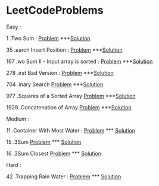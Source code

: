 # LeetCodeProblems

Easy : 

   1 .Two Sum  : 
       [Problem](https://leetcode.com/problems/two-sum/)  ***[Solution](https://github.com/ktariayman/LeetCodeProblems/blob/main/Find_Two_Sum.js)
       
   
   35 .earch Insert Position : 
      [Problem](https://leetcode.com/problems/search-insert-position/)  ***[Solution](https://github.com/ktariayman/LeetCodeProblems/blob/main/search-insert-position.js)


   167 .wo Sum II - Input array is sorted : 
       [Problem](https://leetcode.com/problems/two-sum-ii-input-array-is-sorted/)  ***[Solution](https://github.com/ktariayman/LeetCodeProblems/blob/main/Find_Two_SumII.js)
      
      
   278 .irst Bad Version   :
       [Problem](https://leetcode.com/problems/first-bad-version/)  ***[Solution](https://github.com/ktariayman/LeetCodeProblems/blob/main/First-Bad-Version.js)
   
   
   704 .inary Search
       [Problem](https://leetcode.com/problems/binary-search/)  ***[Solution](https://github.com/ktariayman/LeetCodeProblems/blob/main/binary-search.js)


      
   977 .Squares of a Sorted Array
       [Problem](https://leetcode.com/problems/squares-of-a-sorted-array/)  ***[Solution](https://github.com/ktariayman/LeetCodeProblems/blob/main/Squares-of-a-Sorted.js)
       
   1929 .Concatenation of Array
       [Problem](https://leetcode.com/problems/concatenation-of-array/)  ***[Solution](https://github.com/ktariayman/LeetCodeProblems/blob/main/ConcatenationofArray.js)
       

Medium :


   11 .Container With Most Water : 
       [Problem](https://leetcode.com/problems/container-with-most-water/) *** [Solution](https://github.com/ktariayman/LeetCodeProblems/blob/main/Container_with_most_water.js)              
       
   15 .3Sum
       [Problem](https://leetcode.com/problems/3sum/) *** [Solution](https://github.com/ktariayman/LeetCodeProblems/blob/main/Three_Sums.js)
      
   16 .3Sum Closest
       [Problem](https://leetcode.com/problems/3sum-closest/) *** [Solution](https://github.com/ktariayman/LeetCodeProblems/blob/main/Three_Sum_Closest.js)
 
 
 Hard : 

   42 .Trapping Rain Water : 
       [Problem](https://leetcode.com/problems/trapping-rain-water/) *** [Solution](https://github.com/ktariayman/LeetCodeProblems/blob/main/Trapping_Rain_Water.js)


